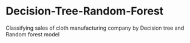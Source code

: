 # Decision-Tree-Random-Forest
Classifying sales of cloth manufacturing company  by Decision tree and Random forest model 

